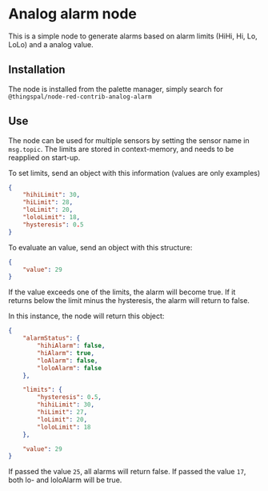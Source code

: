 # Analog alarm node

This is a simple node to generate alarms based on alarm limits (HiHi, Hi, Lo, LoLo) and a analog value.

## Installation

The node is installed from the palette manager, simply search for `@thingspal/node-red-contrib-analog-alarm`

## Use

The node can be used for multiple sensors by setting the sensor name in `msg.topic`.
The limits are stored in context-memory, and needs to be reapplied on start-up.

To set limits, send an object with this information (values are only examples)

```json
{
	"hihiLimit": 30,
	"hiLimit": 28,
	"loLimit": 20,
	"loloLimit": 18,
	"hysteresis": 0.5
}
```

To evaluate an value, send an object with this structure:

```json
{
	"value": 29
}
```

If the value exceeds one of the limits, the alarm will become true. If it returns below the limit minus the hysteresis, the alarm will return to false.

In this instance, the node will return this object:

```json
{
	"alarmStatus": {
		"hihiAlarm": false,
		"hiAlarm": true,
		"loAlarm": false,
		"loloAlarm": false
	},

	"limits": {
		"hysteresis": 0.5,
		"hihiLimit": 30,
		"hiLimit": 27,
		"loLimit": 20,
		"loloLimit": 18
	},

	"value": 29
}
```

If passed the value `25`, all alarms will return false. If passed the value `17`, both lo- and loloAlarm will be true.
